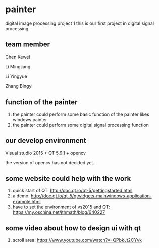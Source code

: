 # painter
digital image processing project 1 
this is our first project in digital signal processing.

## team member
Chen Kewei

Li Mingjiang

Li Yingyue

Zhang Bingyi

## function of the painter
1. the painter could perform some basic function of the painter likes windows painter
2. the painter could perform some digital signal processing function 

## our develop environment 
Visual studio 2015 + QT 5.9.1 + opencv

the version of opencv has not decided yet.

## some website could help with the work
1. quick start of QT: http://doc.qt.io/qt-5/gettingstarted.html
2. a demo: http://doc.qt.io/qt-5/qtwidgets-mainwindows-application-example.html
3. have to set the environment of vs2015 and QT: https://my.oschina.net/jthmath/blog/640227

## some video about how to design ui with qt
1. scroll area: https://www.youtube.com/watch?v=QPbkJt2CYvk

